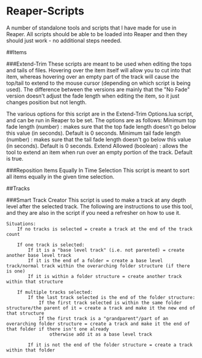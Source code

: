# Reaper-Scripts
A number of standalone tools and scripts that I have made for use in Reaper. All scripts should be able to be loaded into Reaper and then they should just work - no additional steps needed.


##Items

###Extend-Trim
These scripts are meant to be used when editing the tops and tails of files. Hovering over the item itself will allow you to cut into that item, whereas hovering over an empty part of the track will cause the top/tail to extend to the mouse cursor (depending on which script is being used).
The difference between the versions are mainly that the "No Fade" version doesn't adjust the fade length when editing the item, so it just changes position but not length.

The various options for this script are in the Extend-Trim Options.lua script, and can be run in Reaper to be set. The options are as follows:
    Minimum top fade length (number)  : makes sure that the top fade length doesn't go below this value (in seconds). Default is 0 seconds.
    Minimum tail fade length (number) : makes sure that the tail fade length doesn't go below this value (in seconds). Default is 0 seconds.
    Extend Allowed (boolean)          : allows the tool to extend an item when run over an empty portion of the track. Default is true. 

###Reposition Items Equally In Time Selection
This script is meant to sort all items equally in the given time selection.

##Tracks

###Smart Track Creator
This script is used to make a track at any depth level after the selected track. The following are instructions to use this tool, and they are also in the script if you need a refresher on how to use it.

	Situations:
		If no tracks is selected = create a track at the end of the track count
		
		If one track is selected:
			If it is a "base level track" (i.e. not parented) = create another base level track
			If it is the end of a folder = create a base level track/normal track within the overarching folder structure (if there is one)
			If it is within a folder structure = create another track within that structure

		If multiple tracks selected:
			If the last track selected is the end of the folder structure:
				If the first track selected is within the same folder structure/the parent of it = create a track and make it the new end of that structure
				If the first track is a "grandparent"/part of an overarching folder structure = create a track and make it the end of that folder if there isn't one already
					otherwise add it as a base level track

			If it is not the end of the folder structure = create a track within that folder
